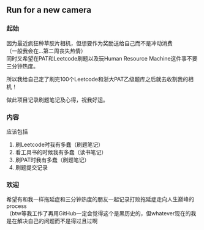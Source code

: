 ## Run for a new camera

### 起始

因为最近疯狂种草胶片相机，但想要作为奖励送给自己而不是冲动消费  
（一般我会在...第二周丧失热情）  
同时又希望在PAT和Leetcode刷题以及玩Human Resource Machine这件事不要三分钟热度。

所以我给自己定了刷完100个Leetcode和浙大PAT乙级题库之后就去收割我的相机！

做此项目记录刷题笔记及心得，祝我好运。

### 内容

应该包括

1. 刷Leetcode时我有多蠢（刷题笔记）
2. 看工具书的时候我有多蠢（读书笔记）
3. 刷PAT时我有多蠢（刷题笔记）
4. 刷题提交记录

### 欢迎

希望有和我一样拖延症和三分钟热度的朋友一起记录打败拖延症走向人生巅峰的process  
（btw等我工作了再用GitHub一定会觉得这个是黑历史的，但whatever现在的我是在解决自己的问题而不是得过且过啊
